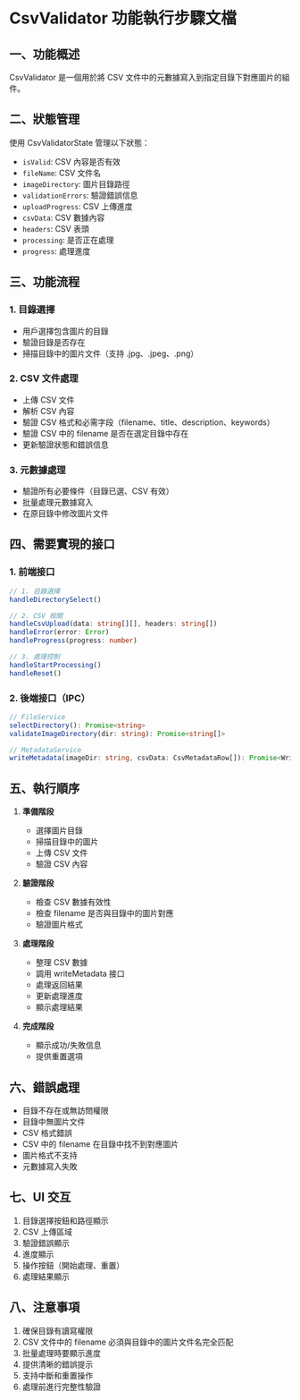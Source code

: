 # CsvValidator 功能執行步驟文檔

## 一、功能概述
CsvValidator 是一個用於將 CSV 文件中的元數據寫入到指定目錄下對應圖片的組件。

## 二、狀態管理
使用 CsvValidatorState 管理以下狀態：
- `isValid`: CSV 內容是否有效
- `fileName`: CSV 文件名
- `imageDirectory`: 圖片目錄路徑
- `validationErrors`: 驗證錯誤信息
- `uploadProgress`: CSV 上傳進度
- `csvData`: CSV 數據內容
- `headers`: CSV 表頭
- `processing`: 是否正在處理
- `progress`: 處理進度

## 三、功能流程

### 1. 目錄選擇
- 用戶選擇包含圖片的目錄
- 驗證目錄是否存在
- 掃描目錄中的圖片文件（支持 .jpg、.jpeg、.png）

### 2. CSV 文件處理
- 上傳 CSV 文件
- 解析 CSV 內容
- 驗證 CSV 格式和必需字段（filename、title、description、keywords）
- 驗證 CSV 中的 filename 是否在選定目錄中存在
- 更新驗證狀態和錯誤信息

### 3. 元數據處理
- 驗證所有必要條件（目錄已選、CSV 有效）
- 批量處理元數據寫入
- 在原目錄中修改圖片文件

## 四、需要實現的接口

### 1. 前端接口
```typescript
// 1. 目錄選擇
handleDirectorySelect()

// 2. CSV 相關
handleCsvUpload(data: string[][], headers: string[])
handleError(error: Error)
handleProgress(progress: number)

// 3. 處理控制
handleStartProcessing()
handleReset()
```

### 2. 後端接口（IPC）
```typescript
// FileService
selectDirectory(): Promise<string>
validateImageDirectory(dir: string): Promise<string[]>

// MetadataService
writeMetadata(imageDir: string, csvData: CsvMetadataRow[]): Promise<WriteMetadataResult[]>
```

## 五、執行順序

1. **準備階段**
   - 選擇圖片目錄
   - 掃描目錄中的圖片
   - 上傳 CSV 文件
   - 驗證 CSV 內容

2. **驗證階段**
   - 檢查 CSV 數據有效性
   - 檢查 filename 是否與目錄中的圖片對應
   - 驗證圖片格式

3. **處理階段**
   - 整理 CSV 數據
   - 調用 writeMetadata 接口
   - 處理返回結果
   - 更新處理進度
   - 顯示處理結果

4. **完成階段**
   - 顯示成功/失敗信息
   - 提供重置選項

## 六、錯誤處理
- 目錄不存在或無訪問權限
- 目錄中無圖片文件
- CSV 格式錯誤
- CSV 中的 filename 在目錄中找不到對應圖片
- 圖片格式不支持
- 元數據寫入失敗

## 七、UI 交互
1. 目錄選擇按鈕和路徑顯示
2. CSV 上傳區域
3. 驗證錯誤顯示
4. 進度顯示
5. 操作按鈕（開始處理、重置）
6. 處理結果顯示

## 八、注意事項
1. 確保目錄有讀寫權限
2. CSV 文件中的 filename 必須與目錄中的圖片文件名完全匹配
3. 批量處理時要顯示進度
4. 提供清晰的錯誤提示
5. 支持中斷和重置操作
6. 處理前進行完整性驗證